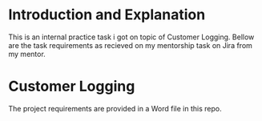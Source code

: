 # Introduction and Explanation
This is an internal practice task i got on topic of Customer Logging. Bellow are the task requirements as recieved on my mentorship task on Jira from my mentor.

# Customer Logging
The project requirements are provided in a Word file in this repo.
